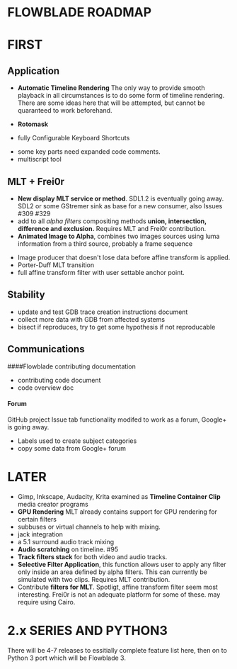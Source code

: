 # FLOWBLADE ROADMAP






# FIRST





## Application
- **Automatic Timeline Rendering** The only way to provide smooth playback in all circumstances is to do some form of timeline rendering. There are some ideas here that will be attempted, but cannot be quaranteed to work beforehand.
* **Rotomask**
- fully Configurable Keyboard Shortcuts
* some key parts need expanded code comments.
* multiscript tool



## MLT + Frei0r
- **New display MLT service or method**. SDL1.2 is eventually going away. SDL2 or some GStremer sink as base for a new consumer, also Issues #309 #329 
- add to all *alpha filters* compositing methods **union, intersection, difference and exclusion.**  Requires MLT and Frei0r contribution.
- **Animated Image to Alpha**, combines two images sources using luma information from a third source, probably a frame sequence
* Image producer that doesn't lose data before affine transform is applied.
* Porter-Duff MLT transition
* full affine transform filter with user settable anchor point.

## Stability
  * update and test GDB trace creation instructions document
* collect more data with GDB from affected systems
* bisect if reproduces, try to get some hypothesis if not reproducable

## Communications
####Flowblade contributing documentation

  * contributing code document 
  * code overview doc

#### Forum
GitHub project Issue tab functionality modifed to work as a forum, Google+ is going away.

* Labels used to create subject categories
* copy some data from Google+ forum


# LATER

- Gimp, Inkscape, Audacity, Krita examined as **Timeline Container Clip** media creator programs
- **GPU Rendering** MLT already contains support for GPU rendering for certain filters
- subbuses or virtual channels to help with mixing.
- jack integration
- a 5.1 surround audio track mixing
- **Audio scratching** on timeline. #95
- **Track filters stack** for both video and audio tracks.
- **Selective Filter Application**, this function allows user to apply any filter only inside an area defined by alpha filters. This can currently be simulated with two clips. Requires MLT contribution.
- Contribute **filters for MLT**. Spotligt, affine transform filter seem most interesting. Frei0r is not an adequate platform for some of these. may require using Cairo.

# 2.x SERIES AND PYTHON3

There will be 4-7 releases to essitially complete feature list here, then on to Python 3 port which will be Flowblade 3. 
